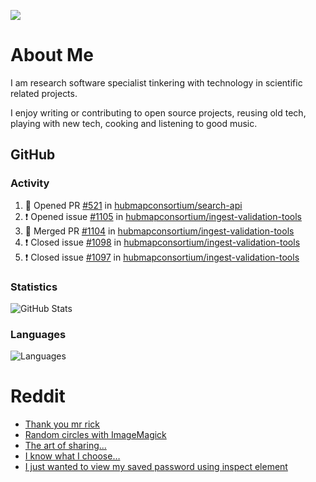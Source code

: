 ![](https://komarev.com/ghpvc/?username=icaoberg)

# About Me
I am research software specialist tinkering with technology in scientific related projects.

I enjoy writing or contributing to open source projects, reusing old tech, playing with new tech, cooking and listening to good music.

## GitHub
### Activity
<!--START_SECTION:activity-->
1. 💪 Opened PR [#521](https://github.com/hubmapconsortium/search-api/pull/521) in [hubmapconsortium/search-api](https://github.com/hubmapconsortium/search-api)
2. ❗️ Opened issue [#1105](https://github.com/hubmapconsortium/ingest-validation-tools/issues/1105) in [hubmapconsortium/ingest-validation-tools](https://github.com/hubmapconsortium/ingest-validation-tools)
3. 🎉 Merged PR [#1104](https://github.com/hubmapconsortium/ingest-validation-tools/pull/1104) in [hubmapconsortium/ingest-validation-tools](https://github.com/hubmapconsortium/ingest-validation-tools)
4. ❗️ Closed issue [#1098](https://github.com/hubmapconsortium/ingest-validation-tools/issues/1098) in [hubmapconsortium/ingest-validation-tools](https://github.com/hubmapconsortium/ingest-validation-tools)
5. ❗️ Closed issue [#1097](https://github.com/hubmapconsortium/ingest-validation-tools/issues/1097) in [hubmapconsortium/ingest-validation-tools](https://github.com/hubmapconsortium/ingest-validation-tools)
<!--END_SECTION:activity-->

### Statistics
![GitHub Stats](https://github-readme-stats.vercel.app/api?username=icaoberg&count_private=true&show_icons=true)

### Languages
![Languages](https://github-readme-stats.vercel.app/api/top-langs/?username=icaoberg&show_icons=true&langs_count=10&hide=HTML,CSS,M)

# Reddit
<!-- BLOG-POST-LIST:START -->
- [Thank you mr rick](https://www.reddit.com/r/u_icaoberg/comments/pvvwci/thank_you_mr_rick/)
- [Random circles with ImageMagick](https://www.reddit.com/r/u_icaoberg/comments/p04t90/random_circles_with_imagemagick/)
- [The art of sharing...](https://www.reddit.com/r/u_icaoberg/comments/oyp9pc/the_art_of_sharing/)
- [I know what I choose…](https://www.reddit.com/r/u_icaoberg/comments/oyoolb/i_know_what_i_choose/)
- [I just wanted to view my saved password using inspect element](https://www.reddit.com/r/u_icaoberg/comments/oyol4r/i_just_wanted_to_view_my_saved_password_using/)
<!-- BLOG-POST-LIST:END -->
